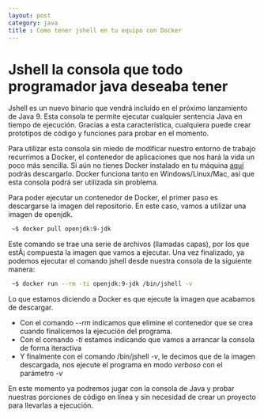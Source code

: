```yaml
---
layout: post
category: java
title : Como tener jshell en tu equipo con Docker
---
```


# Jshell la consola que todo programador java deseaba tener

Jshell es un nuevo binario que vendrá incluído en el próximo lanzamiento de Java 9. Esta consola te permite ejecutar cualquier sentencia Java en tiempo de ejecución. Gracias a esta característica, cualquiera puede crear prototipos de código y funciones para probar en el momento. 

Para utilizar esta consola sin miedo de modificar nuestro entorno de trabajo recurrimos a Docker, el contenedor de aplicaciones que nos hará la vida un poco más sencilla. Si aún no tienes Docker instalado en tu máquina [aquí](https://www.docker.com/community-edition#/download) podrás descargarlo. Docker funciona tanto en Windows/Linux/Mac, así que esta consola podrá ser utilizada sin problema.

Para poder ejecutar un contenedor de Docker, el primer paso es descargarse la imagen del repositorio. En este caso, vamos a utilizar una imagen de openjdk.

```bash
 ~$ docker pull openjdk:9-jdk
```

Este comando se trae una serie de archivos (llamadas capas), por los que estÃ¡ compuesta la imagen que vamos a ejecutar. Una vez finalizado, ya podemos ejecutar el comando jshell desde nuestra consola de la siguiente manera:

```bash
 ~$ docker run --rm -ti openjdk:9-jdk /bin/jshell -v
````

Lo que estamos diciendo a Docker es que ejecute la imagen que acabamos de descargar. 

- Con el comando _--rm_ indicamos que elimine el contenedor que se crea cuando finalicemos la ejecución del programa. 
- Con el comando _-ti_ estamos indicando que vamos a arrancar la consola de forma iteractiva
- Y finalmente con el comando /bin/jshell _-v_, le decimos que de la imagen descargada, nos ejecute el programa en modo _verboso_ con el parámetro _-v_

En este momento ya podremos jugar con la consola de Java y probar nuestras porciones de código en línea y sin necesidad de crear un proyecto para llevarlas a ejecución.


